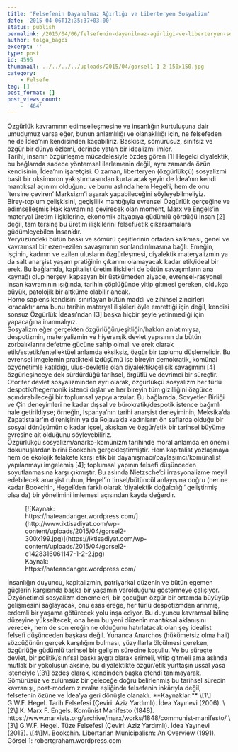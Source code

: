 ```yaml
---
title: 'Felsefenin Dayanılmaz Ağırlığı ve Liberteryen Sosyalizm'
date: '2015-04-06T12:35:37+03:00'
status: publish
permalink: /2015/04/06/felsefenin-dayanilmaz-agirligi-ve-liberteryen-sosyalizm
author: tolga_bagci
excerpt: ''
type: post
id: 4595
thumbnail: ../../../../uploads/2015/04/gorsel1-1-2-150x150.jpg
category:
    - Felsefe
tag: []
post_format: []
post_views_count:
    - '464'
---
```

Özgürlük kavramının edimselleşmesine ve insanlığın kurtuluşuna dair umudumuz varsa eğer, bunun anlamlılığı ve olanaklılığı için, ne felsefeden ne de İdea’nın kendisinden kaçabiliriz. Baskısız, sömürüsüz, sınıfsız ve özgür bir dünya özlemi, derinde yatan bir idealizmi imler.  
Tarihi, insanın özgürleşme mücadelesiyle özdeş gören \[1\] Hegelci diyalektik, bu bağlamda sadece yöntemsel ilerlemenin değil, aynı zamanda özün kendisinin, İdea’nın işaretçisi. O zaman, liberteryen (özgürlükçü) sosyalizmi basit bir oksimoron yakıştırmasından kurtaracak şeyin de İdea’nın kendi mantıksal açınımı olduğunu ve bunu aslında hem Hegel’i, hem de onu ‘tersine çeviren’ Marksizm’i aşarak yapabileceğini söyleyebilmeliyiz.  
Birey-toplum çelişkisini, geçişlilik mantığıyla evrensel Özgürlük gerçeğine ve edimselleşmiş Hak kavramına çevirecek olan moment, Marx ve Engels’in materyal üretim ilişkilerine, ekonomik altyapıya güdümlü gördüğü İnsan \[2\] değil, tam tersine bu üretim ilişkilerini felsefi/etik çıkarsamalara güdümleyebilen İnsan’dır.  
Yeryüzündeki bütün baskı ve sömürü çeşitlerinin ortadan kalkması, genel ve kavramsal bir ezen-ezilen savaşımının sonlandırılmasına bağlı. Emeğin, işçinin, kadının ve ezilen ulusların özgürleşmesi, diyalektik materyalizmin ya da salt anarşist yaşam pratiğinin çıkarımı olamayacak kadar etik/ideal bir erek. Bu bağlamda, kapitalist üretim ilişkileri de bütün savaşımların ana kaynağı olup herşeyi kapsayan bir üstkümeden ziyade, evrensel-rasyonel insan kavramının ışığında, tarihin çöplüğünde yitip gitmesi gereken, oldukça büyük, patolojik bir altküme olabilir ancak.  
Homo sapiens kendisini sınırlayan bütün maddi ve zihinsel zincirleri kıracaktır ama bunu tarihin materyal ilişkileri öyle emrettiği için değil, kendisi sonsuz Özgürlük İdeası’ndan \[3\] başka hiçbir şeyle yetinmediği için yapacağına inanmalıyız.  
Sosyalizm eğer gerçekten özgürlüğün/eşitliğin/hakkın anlatımıysa, despotizmin, materyalizmin ve hiyerarşik devlet yapısının da bütün zorbalıklarını defetme gücüne sahip olmalı ve erek olarak etik/estetik/entellektüel anlamda eksiksiz, özgür bir toplumu düşlemelidir. Bu evrensel imgelemin pratikteki izdüşümü ise bireyin demokratik, komünal özyönetimle katıldığı, ulus-devletle olan diyalektik/çelişik savaşımını \[4\] özgürleşinceye dek sürdürdüğü tarihsel, örgütlü ve devrimci bir süreçtir.  
Otoriter devlet sosyalizminden ayrı olarak, özgürlükçü sosyalizm her türlü despotik/hegemonik istenci dışlar ve her bireyin tüm gizilliğini özgürce açındırabileceği bir toplumsal yapıyı arzular. Bu bağlamda, Sovyetler Birliği ve Çin deneyimleri ne kadar dışsal ve bürokratik/despotik istence bağımlı hale getirildiyse; örneğin, İspanya’nın tarihi anarşist deneyiminin, Meksika’da Zapatistalar’ın direnişinin ya da Rojava’da kadınların ön saflarda olduğu bir sosyal dönüşümün o kadar içsel, akışkan ve özgür/etik bir tarihsel büyüme evresine ait olduğunu söyleyebiliriz.  
Özgürlükçü sosyalizm/anarko-komünizm tarihinde moral anlamda en önemli dokunuşlardan birini Bookchin gerçekleştirmiştir. Hem kapitalist yozlaşmaya hem de ekolojik felakete karşı etik bir dayanışmacı/paylaşımcı/komünalist yapılanmayı imgelemiş \[4\]; toplumsal yapının felsefi düşünceden soyutlanmasına karşı çıkmıştır. Bu aslında Nietzsche’ci irrasyonalizme meyil edebilecek anarşist ruhun, Hegel’in tinsel/bütüncül anlayışına doğru (her ne kadar Bookchin, Hegel’den farklı olarak ‘diyalektik doğalcılığı’ geliştirmiş olsa da) bir yönelimini imlemesi açısından kayda değerdir.  
<figure aria-describedby="caption-attachment-4597" class="wp-caption aligncenter" id="attachment_4597" style="width: 300px">[![Kaynak: https://hateandanger.wordpress.com/](http://www.iktisadiyat.com/wp-content/uploads/2015/04/gorsel2-300x199.jpg)](https://iktisadiyat.com/wp-content/uploads/2015/04/gorsel2-e1428316061147-1-2-2.jpg)<figcaption class="wp-caption-text" id="caption-attachment-4597">Kaynak: https://hateandanger.wordpress.com/</figcaption></figure>  
İnsanlığın duyuncu, kapitalizmin, patriyarkal düzenin ve bütün egemen güçlerin karşısında başka bir yaşamın varolduğunu göstermeye çalışıyor. Özyönetimci sosyalizm denemeleri, bir çocuğun özgür bir ortamda büyüyüp gelişmesini sağlayacak, onu esas ereğe, her türlü despotizmden arınmış, erdemli bir yaşama götürecek yolu inşa ediyor. Bu duyuncu kavramsal bilinç düzeyine yükseltecek, ona hem bu yeni düzenin mantıksal aklanışını verecek, hem de son ereğin ne olduğunu hatırlatacak olan şey idealist felsefi düşünceden başkası değil.  
Yunanca Anarchos (hükümetsiz olma hali) sözcüğünün gerçek karşılığını bulması, yüzyıllarla ölçülmesi gereken, özgürlüğe güdümlü tarihsel bir gelişim sürecine koşullu. Ve bu süreçte devlet, bir politik/sınıfsal baskı aygıtı olarak erimeli, yitip gitmeli ama aslında mutlak bir yokoluşun aksine, bu diyalektikte özgür/etik yurttaşın ussal yasa istenciyle \[3\] özdeş olarak, kendinden başka efendi tanımayarak. Sömürüsüz ve zulümsüz bir geleceğe doğru belirlenmiş bu tarihsel sürecin kavranışı, post-modern zırvalar eşliğinde felsefenin inkârıyla değil, felsefenin özüne ve İdea’ya geri dönüşle olanaklı.  
**Kaynaklar:**  
\[1\] G.W.F. Hegel. Tarih Felsefesi (Çeviri: Aziz Yardımlı). İdea Yayınevi (2006).  
\[2\] K. Marx F. Engels. Komünist Manifesto (1848).  
 https://www.marxists.org/archive/marx/works/1848/communist-manifesto/  
\[3\] G.W.F. Hegel. Tüze Felsefesi (Çeviri: Aziz Yardımlı). İdea Yayınevi (2013).  
\[4\]M. Bookchin. Libertarian Municipalism: An Overview (1991).  
Görsel 1: robertgraham.wordpress.com
